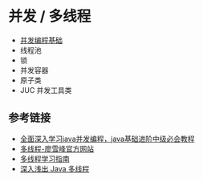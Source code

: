 # 并发 / 多线程
- [并发编程基础](https://github.com/ceezyyy/backend-notes/blob/master/Java/concurrent/notes/concurrent-basic.md)
- 线程池
- 锁
- 并发容器
- 原子类
- JUC 并发工具类

## 参考链接

- [全面深入学习java并发编程，java基础进阶中级必会教程](https://www.bilibili.com/video/BV16J411h7Rd?from=search&seid=10572022082352415689)
- [多线程-廖雪峰官方网站](https://www.liaoxuefeng.com/wiki/1252599548343744/1255943750561472)
- [多线程学习指南]([https://github.com/Snailclimb/JavaGuide/blob/master/docs/java/Multithread/%E5%A4%9A%E7%BA%BF%E7%A8%8B%E5%AD%A6%E4%B9%A0%E6%8C%87%E5%8D%97.md](https://github.com/Snailclimb/JavaGuide/blob/master/docs/java/Multithread/多线程学习指南.md))
- [深入浅出 Java 多线程](http://concurrent.redspider.group/RedSpider.html)
